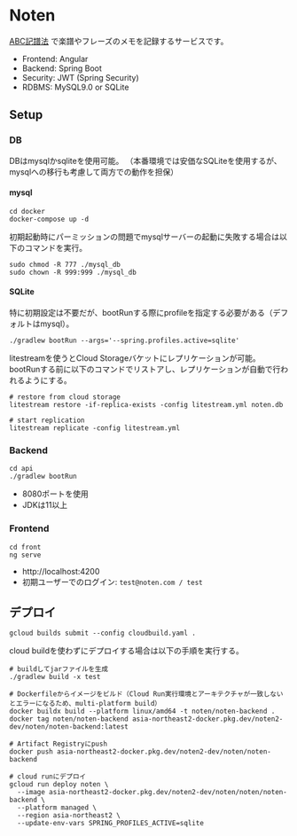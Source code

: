 # Noten

[ABC記譜法](https://ja.wikipedia.org/wiki/ABC%E8%A8%98%E8%AD%9C%E6%B3%95) で楽譜やフレーズのメモを記録するサービスです。

* Frontend: Angular
* Backend: Spring Boot
* Security: JWT (Spring Security)
* RDBMS: MySQL9.0 or SQLite

## Setup

### DB

DBはmysqlかsqliteを使用可能。
（本番環境では安価なSQLiteを使用するが、mysqlへの移行も考慮して両方での動作を担保）

#### mysql

```
cd docker
docker-compose up -d
```

初期起動時にパーミッションの問題でmysqlサーバーの起動に失敗する場合は以下のコマンドを実行。

```
sudo chmod -R 777 ./mysql_db
sudo chown -R 999:999 ./mysql_db
```

#### SQLite

特に初期設定は不要だが、bootRunする際にprofileを指定する必要がある（デフォルトはmysql）。

```
./gradlew bootRun --args='--spring.profiles.active=sqlite'
```

litestreamを使うとCloud Storageバケットにレプリケーションが可能。bootRunする前に以下のコマンドでリストアし、レプリケーションが自動で行われるようにする。

```
# restore from cloud storage
litestream restore -if-replica-exists -config litestream.yml noten.db

# start replication
litestream replicate -config litestream.yml
```

### Backend

```
cd api
./gradlew bootRun
```

* 8080ポートを使用
* JDKは11以上

### Frontend

```
cd front
ng serve
```

* http://localhost:4200
* 初期ユーザーでのログイン: `test@noten.com / test`


## デプロイ

```
gcloud builds submit --config cloudbuild.yaml .
```

cloud buildを使わずにデプロイする場合は以下の手順を実行する。

```
# buildしてjarファイルを生成
./gradlew build -x test

# Dockerfileからイメージをビルド（Cloud Run実行環境とアーキテクチャが一致しないとエラーになるため、multi-platform build）
docker buildx build --platform linux/amd64 -t noten/noten-backend .
docker tag noten/noten-backend asia-northeast2-docker.pkg.dev/noten2-dev/noten/noten-backend:latest

# Artifact Registryにpush
docker push asia-northeast2-docker.pkg.dev/noten2-dev/noten/noten-backend

# cloud runにデプロイ
gcloud run deploy noten \
  --image asia-northeast2-docker.pkg.dev/noten2-dev/noten/noten/noten-backend \
  --platform managed \
  --region asia-northeast2 \
  --update-env-vars SPRING_PROFILES_ACTIVE=sqlite
```
